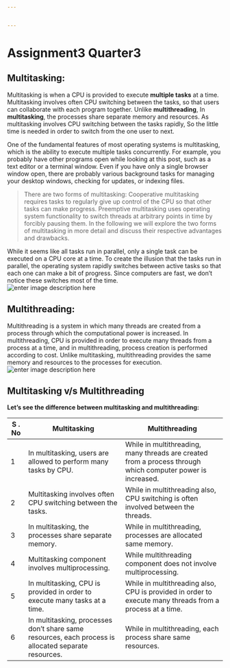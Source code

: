 ```yaml
---


---
```


<h1 id="assignment3-quarter3">Assignment3 Quarter3</h1>
<h2 id="multitasking">Multitasking:</h2>
<p>Multitasking is when a CPU is provided to execute <strong>multiple tasks</strong> at a time.<br>
Multitasking involves often CPU switching between the tasks, so that users can collaborate with each program together. Unlike <strong>multithreading</strong>, In <strong>multitasking</strong>, the processes share separate memory and resources. As multitasking involves CPU switching between the tasks rapidly, So the little time is needed in order to switch from the one user to next.</p>
<p>One of the fundamental features of most operating systems is multitasking, which is the ability to execute multiple tasks concurrently. For example, you probably have other programs open while looking at this post, such as a text editor or a terminal window. Even if you have only a single browser window open, there are probably various background tasks for managing your desktop windows, checking for updates, or indexing files.</p>
<blockquote>
<p>There are two forms of multitasking: Cooperative multitasking requires tasks to regularly give up control of the CPU so that other tasks can make progress. Preemptive multitasking uses operating system functionality to switch threads at arbitrary points in time by forcibly pausing them. In the following we will explore the two forms of multitasking in more detail and discuss their respective advantages and drawbacks.</p>
</blockquote>
<p>While it seems like all tasks run in parallel, only a single task can be executed on a CPU core at a time. To create the illusion that the tasks run in parallel, the operating system rapidly switches between active tasks so that each one can make a bit of progress. Since computers are fast, we don’t notice these switches most of the time.<br>
<img src="https://media.geeksforgeeks.org/wp-content/uploads/20191229191005/Untitled-Diagram-227.png" alt="enter image description here"></p>
<h2 id="multithreading">Multithreading:</h2>
<p>Multithreading is a system in which many threads are created from a process through which the computational power is increased. In multithreading, CPU is provided in order to execute many threads from a process at a time, and in multithreading, process creation is performed according to cost. Unlike multitasking, multithreading provides the same memory and resources to the processes for execution.<br>
<img src="https://media.geeksforgeeks.org/wp-content/uploads/20191229182041/Untitled-Diagram-3511.png" alt="enter image description here"></p>
<h2 id="multitasking-vs-multithreading">Multitasking v/s Multithreading</h2>
<p><strong>Let’s see the difference between multitasking and multithreading:</strong></p>

<table>
<thead>
<tr>
<th>S . No</th>
<th>Multitasking</th>
<th>Multithreading</th>
</tr>
</thead>
<tbody>
<tr>
<td>1</td>
<td>In multitasking, users are allowed to perform many tasks by CPU.</td>
<td>While in multithreading, many threads are created from a process through which computer power is increased.</td>
</tr>
<tr>
<td>2</td>
<td>Multitasking involves often CPU switching between the tasks.</td>
<td>While in multithreading also, CPU switching is often involved between the threads.</td>
</tr>
<tr>
<td>3</td>
<td>In multitasking, the processes share separate memory.</td>
<td>While in multithreading, processes are allocated same memory.</td>
</tr>
<tr>
<td>4</td>
<td>Multitasking component involves multiprocessing.</td>
<td>While multithreading component does not involve multiprocessing.</td>
</tr>
<tr>
<td>5</td>
<td>In multitasking, CPU is provided in order to execute many tasks at a time.</td>
<td>While in multithreading also, CPU is provided in order to execute many threads from a process at a time.</td>
</tr>
<tr>
<td>6</td>
<td>In multitasking, processes don’t share same resources, each process is allocated separate resources.</td>
<td>While in multithreading, each process share same resources.</td>
</tr>
</tbody>
</table>
